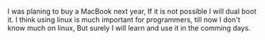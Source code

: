 <p>I was planing to buy a MacBook next year, If it is not possible I will dual boot it. I think using linux is much important for programmers, till now I don't know much on linux, But surely I will learn and use it in the comming days.</p>
